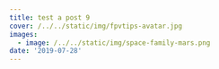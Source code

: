 ```yaml
---
title: test a post 9
cover: /../../static/img/fpvtips-avatar.jpg
images:
  - image: /../../static/img/space-family-mars.png
date: '2019-07-28'
---
```


